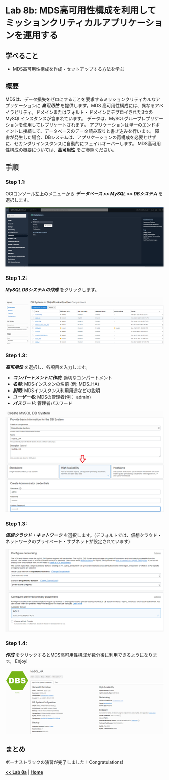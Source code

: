 # Lab 8b: MDS高可用性構成を利用してミッションクリティカルアプリケーションを運用する

## 学べること

- MDS高可用性構成を作成・セットアップする方法を学ぶ

## 概要

MDSは、データ損失をゼロにすることを要求するミッションクリティカルなアプリケーションに _**高可用性**_ を提供します。MDS 高可用性構成には、異なるアベイラビリティ。ドメインまたはフォルト・ドメインにデプロイされた3つのMySQLインスタンスが含まれています。 データは、MySQLグループレプリケーションを使用してレプリケートされます。 アプリケーションは単一のエンドポイントに接続して、データベースのデータ読み取りと書き込みを行います。 障害が発生した場合、DBシステムは、アプリケーションの再構成を必要とせずに、セカンダリインスタンスに自動的にフェイルオーバーします。
MDS高可用性構成の概要については、**[高可用性](https://docs.oracle.com/ja-jp/iaas/mysql-database/doc/business-continuity.html#MYAAS-GUID-2CD8BFB9-30B2-4ED5-BE27-E526DD3F6E0A)** をご参照ください。

## 手順

### **Step 1.1:**
  OCIコンソール左上のメニューから _**データベース >> MySQL >> DBシステム**_ を選択します。
  
![](./images/ha-1.png)

### **Step 1.2:**
 _**MySQL DBシステムの作成**_ をクリックします。

![](./images/ha-2.png)

### **Step 1.3:** 
 _**高可用性**_ を選択し、各項目を入力します。
 * _**コンパートメントに作成**_: 適切なコンパートメント
 * _**名前**_: MDSインスタンの名前 (例: MDS_HA)
 * _**説明**_: MDSインスタンス利用用途などの説明
 * _**ユーザー名**_: MDSの管理者(例： admin)
 * _**パスワード**_: 管理者パスワード

![](./images/ha-3.png)

### **Step 1.3:** 
 _**仮想クラウド・ネットワーク**_ を選択します。(デフォルトでは、仮想クラウド・ネットワークのプライベート・サブネットが設定されています)
 
 ![](./images/ha-4.png)

### **Step 1.4:**
 _**作成**_ をクリックするとMDS高可用性構成が数分後に利用できるようになります。 Enjoy!
 
 ![](./images/ha-5.png)
 
## まとめ

ボーナストラックの演習が完了しました！Congratulations!

**[<< Lab 8a](/Lab8a/README.md)** | **[Home](../README.md)** 


